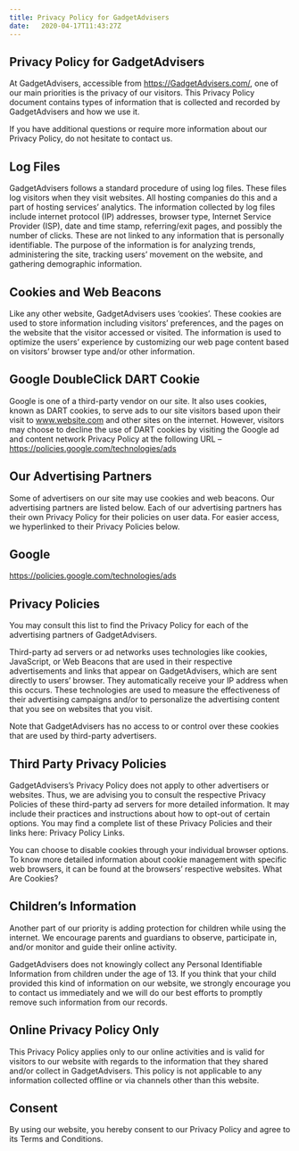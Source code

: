```yaml
---
title: Privacy Policy for GadgetAdvisers
date:   2020-04-17T11:43:27Z
---
```



## Privacy Policy for GadgetAdvisers
At GadgetAdvisers, accessible from https://GadgetAdvisers.com/, one of our main priorities is the privacy of our visitors. This Privacy Policy document contains types of information that is collected and recorded by GadgetAdvisers and how we use it.

If you have additional questions or require more information about our Privacy Policy, do not hesitate to contact us.

## Log Files
GadgetAdvisers follows a standard procedure of using log files. These files log visitors when they visit websites. All hosting companies do this and a part of hosting services’ analytics. The information collected by log files include internet protocol (IP) addresses, browser type, Internet Service Provider (ISP), date and time stamp, referring/exit pages, and possibly the number of clicks. These are not linked to any information that is personally identifiable. The purpose of the information is for analyzing trends, administering the site, tracking users’ movement on the website, and gathering demographic information.

## Cookies and Web Beacons
Like any other website, GadgetAdvisers uses ‘cookies’. These cookies are used to store information including visitors’ preferences, and the pages on the website that the visitor accessed or visited. The information is used to optimize the users’ experience by customizing our web page content based on visitors’ browser type and/or other information.

## Google DoubleClick DART Cookie
Google is one of a third-party vendor on our site. It also uses cookies, known as DART cookies, to serve ads to our site visitors based upon their visit to www.website.com and other sites on the internet. However, visitors may choose to decline the use of DART cookies by visiting the Google ad and content network Privacy Policy at the following URL – https://policies.google.com/technologies/ads

## Our Advertising Partners
Some of advertisers on our site may use cookies and web beacons. Our advertising partners are listed below. Each of our advertising partners has their own Privacy Policy for their policies on user data. For easier access, we hyperlinked to their Privacy Policies below.

## Google
https://policies.google.com/technologies/ads

## Privacy Policies
You may consult this list to find the Privacy Policy for each of the advertising partners of GadgetAdvisers.

Third-party ad servers or ad networks uses technologies like cookies, JavaScript, or Web Beacons that are used in their respective advertisements and links that appear on GadgetAdvisers, which are sent directly to users’ browser. They automatically receive your IP address when this occurs. These technologies are used to measure the effectiveness of their advertising campaigns and/or to personalize the advertising content that you see on websites that you visit.

Note that GadgetAdvisers has no access to or control over these cookies that are used by third-party advertisers.

## Third Party Privacy Policies
GadgetAdvisers’s Privacy Policy does not apply to other advertisers or websites. Thus, we are advising you to consult the respective Privacy Policies of these third-party ad servers for more detailed information. It may include their practices and instructions about how to opt-out of certain options. You may find a complete list of these Privacy Policies and their links here: Privacy Policy Links.

You can choose to disable cookies through your individual browser options. To know more detailed information about cookie management with specific web browsers, it can be found at the browsers’ respective websites. What Are Cookies?

## Children’s Information
Another part of our priority is adding protection for children while using the internet. We encourage parents and guardians to observe, participate in, and/or monitor and guide their online activity.

GadgetAdvisers does not knowingly collect any Personal Identifiable Information from children under the age of 13. If you think that your child provided this kind of information on our website, we strongly encourage you to contact us immediately and we will do our best efforts to promptly remove such information from our records.

## Online Privacy Policy Only
This Privacy Policy applies only to our online activities and is valid for visitors to our website with regards to the information that they shared and/or collect in GadgetAdvisers. This policy is not applicable to any information collected offline or via channels other than this website.

## Consent
By using our website, you hereby consent to our Privacy Policy and agree to its Terms and Conditions.